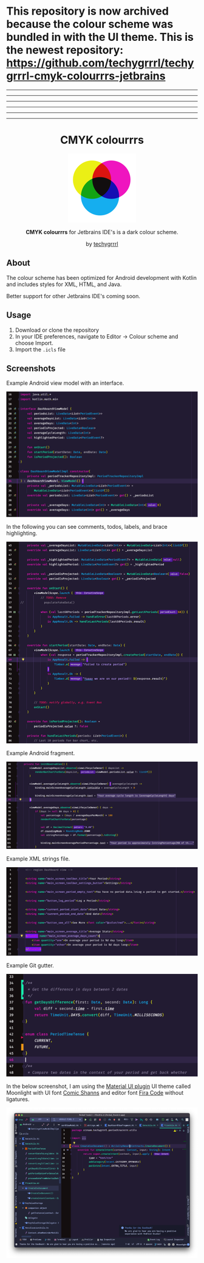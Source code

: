 # This repository is now archived because the colour scheme was bundled in with the UI theme. This is the newest repository: https://github.com/techygrrrl/techygrrrl-cmyk-colourrrs-jetbrains

---
---
---
---
---
---

<h1 align="center">CMYK colourrrs</h1>

<p align="center">
  <img src="cmyk-logo.png" width="180" style="display: inline-block; width: 180px" />
</p>

<p align="center">
  <strong>CMYK colourrrs</strong> for Jetbrains IDE's is a dark colour scheme.
</p>
<p align="center">
  by <a href="https://techygrrrl.stream">techygrrrl</a>
</p>


## About

The colour scheme has been optimized for Android development with Kotlin and includes styles for XML, HTML, and Java.

Better support for other Jetbrains IDE's coming soon.


## Usage

1. Download or clone the repository
2. In your IDE preferences, navigate to Editor &rarr; Colour scheme and choose Import.
3. Import the `.icls` file


## Screenshots

Example Android view model with an interface.

![](screenshots/kotlin-01.png)

In the following you can see comments, todos, labels, and brace highlighting.

![](screenshots/kotlin-02.png)

Example Android fragment.

![](screenshots/kotlin-03.png)

Example XML strings file.

![](screenshots/xml-01.png)

Example Git gutter.

![](screenshots/git-gutter-01.png)


In the below screenshot, I am using the [Material UI plugin](https://plugins.jetbrains.com/plugin/8006-material-theme-ui) UI theme called Moonlight with UI font [Comic Shanns](https://github.com/shannpersand/comic-shanns) and editor font [Fira Code](https://github.com/tonsky/FiraCode) without ligatures.

![](screenshots/kotlin-04-editor-material-moonlight.png)
